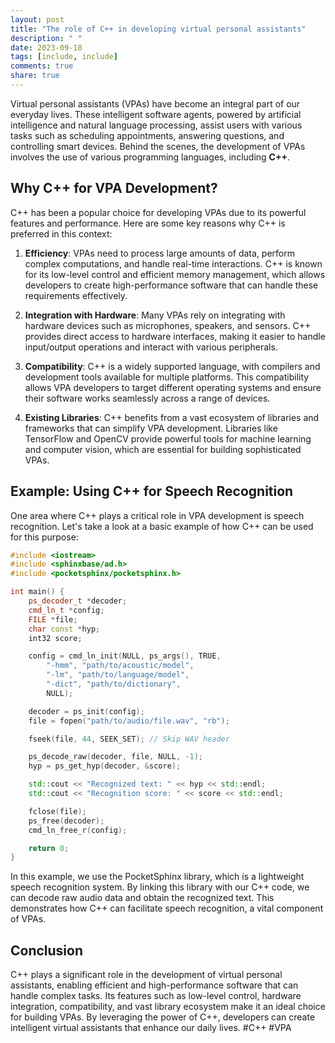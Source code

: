 ```yaml
---
layout: post
title: "The role of C++ in developing virtual personal assistants"
description: " "
date: 2023-09-18
tags: [include, include]
comments: true
share: true
---
```


Virtual personal assistants (VPAs) have become an integral part of our everyday lives. These intelligent software agents, powered by artificial intelligence and natural language processing, assist users with various tasks such as scheduling appointments, answering questions, and controlling smart devices. Behind the scenes, the development of VPAs involves the use of various programming languages, including **C++**.

## Why C++ for VPA Development?

C++ has been a popular choice for developing VPAs due to its powerful features and performance. Here are some key reasons why C++ is preferred in this context:

1. **Efficiency**: VPAs need to process large amounts of data, perform complex computations, and handle real-time interactions. C++ is known for its low-level control and efficient memory management, which allows developers to create high-performance software that can handle these requirements effectively.

2. **Integration with Hardware**: Many VPAs rely on integrating with hardware devices such as microphones, speakers, and sensors. C++ provides direct access to hardware interfaces, making it easier to handle input/output operations and interact with various peripherals.

3. **Compatibility**: C++ is a widely supported language, with compilers and development tools available for multiple platforms. This compatibility allows VPA developers to target different operating systems and ensure their software works seamlessly across a range of devices.

4. **Existing Libraries**: C++ benefits from a vast ecosystem of libraries and frameworks that can simplify VPA development. Libraries like TensorFlow and OpenCV provide powerful tools for machine learning and computer vision, which are essential for building sophisticated VPAs.

## Example: Using C++ for Speech Recognition

One area where C++ plays a critical role in VPA development is speech recognition. Let's take a look at a basic example of how C++ can be used for this purpose:

```cpp
#include <iostream>
#include <sphinxbase/ad.h>
#include <pocketsphinx/pocketsphinx.h>

int main() {
    ps_decoder_t *decoder;
    cmd_ln_t *config;
    FILE *file;
    char const *hyp;
    int32 score;

    config = cmd_ln_init(NULL, ps_args(), TRUE,
        "-hmm", "path/to/acoustic/model",
        "-lm", "path/to/language/model",
        "-dict", "path/to/dictionary",
        NULL);

    decoder = ps_init(config);
    file = fopen("path/to/audio/file.wav", "rb");

    fseek(file, 44, SEEK_SET); // Skip WAV header

    ps_decode_raw(decoder, file, NULL, -1);
    hyp = ps_get_hyp(decoder, &score);

    std::cout << "Recognized text: " << hyp << std::endl;
    std::cout << "Recognition score: " << score << std::endl;

    fclose(file);
    ps_free(decoder);
    cmd_ln_free_r(config);

    return 0;
}
```

In this example, we use the PocketSphinx library, which is a lightweight speech recognition system. By linking this library with our C++ code, we can decode raw audio data and obtain the recognized text. This demonstrates how C++ can facilitate speech recognition, a vital component of VPAs.

## Conclusion

C++ plays a significant role in the development of virtual personal assistants, enabling efficient and high-performance software that can handle complex tasks. Its features such as low-level control, hardware integration, compatibility, and vast library ecosystem make it an ideal choice for building VPAs. By leveraging the power of C++, developers can create intelligent virtual assistants that enhance our daily lives. #C++ #VPA